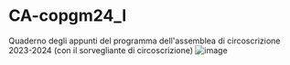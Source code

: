 # CA-copgm24_I
Quaderno degli appunti del programma dell'assemblea di circoscrizione 2023-2024 (con il sorvegliante di circoscrizione)
![image](https://github.com/DeadalusNF/CA-cdrncpgm24_I/blob/main/CA-cdrncopgm24_I/1102024245_I_cvr.jpg)
